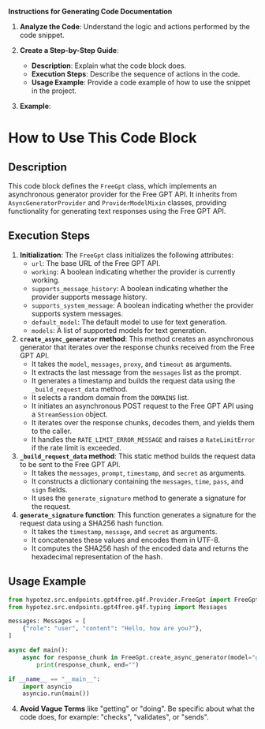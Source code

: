 **Instructions for Generating Code Documentation**

1. **Analyze the Code**: Understand the logic and actions performed by the code snippet.

2. **Create a Step-by-Step Guide**:
    - **Description**: Explain what the code block does.
    - **Execution Steps**: Describe the sequence of actions in the code.
    - **Usage Example**: Provide a code example of how to use the snippet in the project.

3. **Example**:

How to Use This Code Block
=========================================================================================

Description
-------------------------
This code block defines the `FreeGpt` class, which implements an asynchronous generator provider for the Free GPT API. It inherits from `AsyncGeneratorProvider` and `ProviderModelMixin` classes, providing functionality for generating text responses using the Free GPT API.

Execution Steps
-------------------------
1. **Initialization**: The `FreeGpt` class initializes the following attributes:
    - `url`: The base URL of the Free GPT API.
    - `working`: A boolean indicating whether the provider is currently working.
    - `supports_message_history`: A boolean indicating whether the provider supports message history.
    - `supports_system_message`: A boolean indicating whether the provider supports system messages.
    - `default_model`: The default model to use for text generation.
    - `models`: A list of supported models for text generation.
2. **`create_async_generator` method**: This method creates an asynchronous generator that iterates over the response chunks received from the Free GPT API.
    - It takes the `model`, `messages`, `proxy`, and `timeout` as arguments.
    - It extracts the last message from the `messages` list as the prompt.
    - It generates a timestamp and builds the request data using the `_build_request_data` method.
    - It selects a random domain from the `DOMAINS` list.
    - It initiates an asynchronous POST request to the Free GPT API using a `StreamSession` object.
    - It iterates over the response chunks, decodes them, and yields them to the caller.
    - It handles the `RATE_LIMIT_ERROR_MESSAGE` and raises a `RateLimitError` if the rate limit is exceeded.
3. **`_build_request_data` method**: This static method builds the request data to be sent to the Free GPT API.
    - It takes the `messages`, `prompt`, `timestamp`, and `secret` as arguments.
    - It constructs a dictionary containing the `messages`, `time`, `pass`, and `sign` fields.
    - It uses the `generate_signature` method to generate a signature for the request.
4. **`generate_signature` function**: This function generates a signature for the request data using a SHA256 hash function.
    - It takes the `timestamp`, `message`, and `secret` as arguments.
    - It concatenates these values and encodes them in UTF-8.
    - It computes the SHA256 hash of the encoded data and returns the hexadecimal representation of the hash.

Usage Example
-------------------------

```python
from hypotez.src.endpoints.gpt4free.g4f.Provider.FreeGpt import FreeGpt
from hypotez.src.endpoints.gpt4free.g4f.typing import Messages

messages: Messages = [
    {"role": "user", "content": "Hello, how are you?"},
]

async def main():
    async for response_chunk in FreeGpt.create_async_generator(model="gemini-1.5-pro", messages=messages):
        print(response_chunk, end="")

if __name__ == "__main__":
    import asyncio
    asyncio.run(main())
```

4. **Avoid Vague Terms** like "getting" or "doing". Be specific about what the code does, for example: "checks", "validates", or "sends".